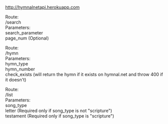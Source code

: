 http://hymnalnetapi.herokuapp.com

Route:<br/>
/search<br/>
Parameters:<br/>
search_parameter<br/>
page_num (Optional)


Route:<br/>
/hymn<br/>
Parameters:<br/>
hymn_type<br/>
hymn_number<br/>
check_exists (will return the hymn if it exists on hymnal.net and throw 400 if it doesn't)


Route:<br/>
/list<br/>
Parameters:<br/>
song_type<br/>
letter (Required only if song_type is not "scripture")<br/>
testament (Required only if song_type is "scripture")
